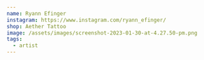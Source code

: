 ```yaml
---
name: Ryann Efinger
instagram: https://www.instagram.com/ryann_efinger/
shop: Aether Tattoo
image: /assets/images/screenshot-2023-01-30-at-4.27.50-pm.png
tags:
  - artist
---
```

